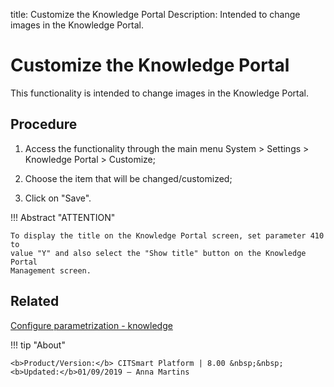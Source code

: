 title: Customize the Knowledge Portal
Description: Intended to change images in the Knowledge Portal.
# Customize the Knowledge Portal

This functionality is intended to change images in the Knowledge Portal.

Procedure
-------------

1.  Access the functionality through the main menu System \> Settings \>
    Knowledge Portal \> Customize;

2.  Choose the item that will be changed/customized;

3.  Click on "Save".

!!! Abstract "ATTENTION"

    To display the title on the Knowledge Portal screen, set parameter 410 to
    value "Y" and also select the "Show title" button on the Knowledge Portal
    Management screen. 

Related
-------

[Configure parametrization - knowledge](/en-us/citsmart-platform-8/platform-administration/parameters-list/configure-parametrization-knowledge.html)

!!! tip "About"

    <b>Product/Version:</b> CITSmart Platform | 8.00 &nbsp;&nbsp;
    <b>Updated:</b>01/09/2019 – Anna Martins
